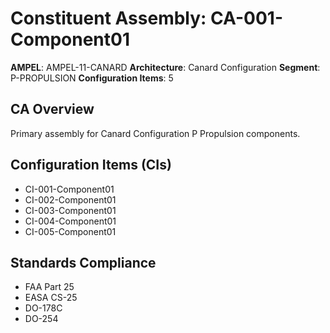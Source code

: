 # Constituent Assembly: CA-001-Component01

**AMPEL**: AMPEL-11-CANARD
**Architecture**: Canard Configuration
**Segment**: P-PROPULSION
**Configuration Items**: 5

## CA Overview
Primary assembly for Canard Configuration P Propulsion components.

## Configuration Items (CIs)
- CI-001-Component01
- CI-002-Component01
- CI-003-Component01
- CI-004-Component01
- CI-005-Component01

## Standards Compliance
- FAA Part 25
- EASA CS-25
- DO-178C
- DO-254
